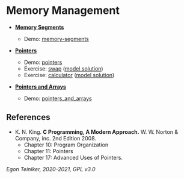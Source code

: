 # Memory Management

* [**Memory Segments**](https://github.com/teiniker/teiniker-lectures-computerscience/tree/master/c-advanced/memory-management/memory-segments/README.md)
    * Demo: [memory-segments](https://github.com/teiniker/teiniker-lectures-computerscience/tree/master/c-advanced/memory-management/memory-segments)

* [**Pointers**](https://github.com/teiniker/teiniker-lectures-computerscience/tree/master/c-advanced/memory-management/pointers/README.md)
    * Demo: [pointers](https://github.com/teiniker/teiniker-lectures-computerscience/tree/master/c-advanced/memory-management/pointers)
    * Exercise: [swap](https://github.com/teiniker/teiniker-lectures-computerscience/tree/master/c-advanced/memory-management/swap-exercise) 
        ([model solution](https://github.com/teiniker/teiniker-lectures-computerscience/tree/master/c-advanced/memory-management/swap))
    * Exercise: [calculator](https://github.com/teiniker/teiniker-lectures-computerscience/tree/master/c-advanced/memory-management/calculator-exercise)
        ([model solution](https://github.com/teiniker/teiniker-lectures-computerscience/tree/master/c-advanced/memory-management/calculator))

* [**Pointers and Arrays**](https://github.com/teiniker/teiniker-lectures-computerscience/tree/master/c-advanced/memory-management/arrays/README.md)
   * Demo: [pointers_and_arrays](https://github.com/teiniker/teiniker-lectures-computerscience/tree/master/c-advanced/memory-management/arrays)

## References

* K. N. King. **C Programming, A Modern Approach.** W. W. Norton & Company, inc. 2nd Edition 2008. 
    * Chapter 10: Program Organization
    * Chapter 11: Pointers
    * Chapter 17: Advanced Uses of Pointers.
 
*Egon Teiniker, 2020-2021, GPL v3.0* 
